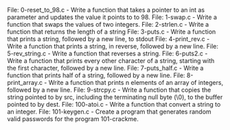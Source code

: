File: 0-reset_to_98.c - Write a function that takes a pointer to an int as parameter and updates the value it points to to 98.
File: 1-swap.c - Write a function that swaps the values of two integers.
File: 2-strlen.c - Write a function that returns the length of a string
File: 3-puts.c - Write a function that prints a string, followed by a new line, to stdout
File: 4-print_rev.c - Write a function that prints a string, in reverse, followed by a new line.
File: 5-rev_string.c - Write a function that reverses a string.
File: 6-puts2.c - Write a function that prints every other character of a string, starting with the first character, followed by a new line.
File: 7-puts_half.c - Write a function that prints half of a string, followed by a new line.
File: 8-print_array.c - Write a function that prints n elements of an array of integers, followed by a new line.
File: 9-strcpy.c - Write a function that copies the string pointed to by src, including the terminating null byte (\0), to the buffer pointed to by dest.
File: 100-atoi.c - Write a function that convert a string to an integer.
File: 101-keygen.c - Create a program that generates random valid passwords for the program 101-crackme.

